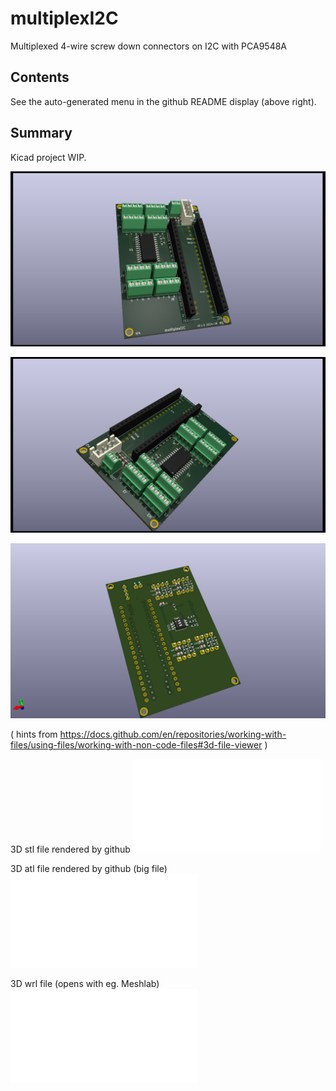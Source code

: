 # multiplexI2C
Multiplexed 4-wire screw down connectors on I2C with PCA9548A

##  Contents

See the auto-generated menu in the github README display (above right).

## Summary

Kicad project WIP.

![alt text](Graphics/multiplexI2C_top1.png)

![alt text](Graphics/multiplexI2C_top2.png)

![alt text](Graphics/multiplexI2C_bottom1.png)

( hints from https://docs.github.com/en/repositories/working-with-files/using-files/working-with-non-code-files#3d-file-viewer )

3D  stl file  rendered by github
![alt text](Graphics/multiplexI2C.stl)

3D  atl file  rendered by github (big file)
![alt text](Graphics/multiplexI2C.stl)

3D  wrl file (opens with eg. Meshlab)
![alt text](Graphics/multiplexI2C.wrl)
